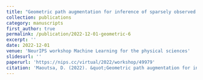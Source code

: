 ```yaml
---
title: "Geometric path augmentation for inference of sparsely observed stochastic nonlinear systems"
collection: publications
category: manuscripts
first_author: true
permalink: /publication/2022-12-01-geometric-6
excerpt: ''
date: 2022-12-01
venue: 'NeurIPS workshop Machine Learning for the physical sciences'
slidesurl: ''
paperurl: 'https://nips.cc/virtual/2022/workshop/49979'
citation: 'Maoutsa, D. (2022). &quot;Geometric path augmentation for inference of sparsely observed stochastic nonlinear systems.&quot; <i>NeurIPS workshop Machine Learning for the physical sciences</i>. 4.4 (2022): 043035.'
---
```

